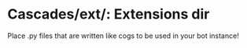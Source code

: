 # Cascades/ext/: Extensions dir #
Place .py files that are written like cogs to be used in your bot instance!
